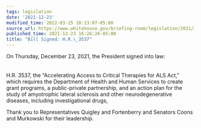```yaml
---
tags: legislation
date: '2021-12-23'
modified_time: 2022-03-15 10:13:07-05:00
source_url: https://www.whitehouse.gov/briefing-room/legislation/2021/12/23/bill-signed-h-r-3537/
published_time: 2021-12-23 16:26:26-05:00
title: "Bill Signed: H.R.\_3537"
---
```

 
On Thursday, December 23, 2021, the President signed into law:   
   
   
H.R. 3537, the “Accelerating Access to Critical Therapies for ALS Act,”
which requires the Department of Health and Human Services to create
grant programs, a public-private partnership, and an action plan for the
study of amyotrophic lateral sclerosis and other neurodegenerative
diseases, including investigational drugs,

Thank you to Representatives Quigley and Fortenberry and Senators Coons
and Murkowski for their leadership.
